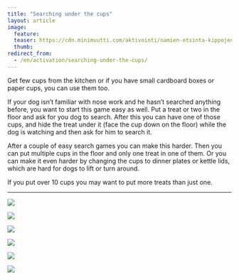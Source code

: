 ```yaml
---
title: "Searching under the cups"
layout: article
image:
  feature:
  teaser: https://cdn.minimuutti.com/aktivointi/namien-etsinta-kippojen-alta/DSC42562-245px.jpg
  thumb:
redirect_from:
  - /en/activation/searching-under-the-cups/
---
```


Get few cups from the kitchen or if you have small cardboard boxes or paper cups, you can use them too.

If your dog isn’t familiar with nose work and he hasn’t searched anything before, you want to start this game easy as well. Put a treat or two in the floor and ask for you dog to search. After this you can have one of those cups, and hide the treat under it (face the cup down on the floor) while the dog is watching and then ask for him to search it.

After a couple of easy search games you can make this harder. Then you can put multiple cups in the floor and only one treat in one of them. Or you can make it even harder by changing the cups to dinner plates or kettle lids, which are hard for dogs to lift or turn around.

If you put over 10 cups you may want to put more treats than just one.

---

![](https://cdn.minimuutti.com/aktivointi/namien-etsinta-kippojen-alta/DSC30657_2-800px.jpg)

![](https://cdn.minimuutti.com/aktivointi/namien-etsinta-kippojen-alta/DSC30665_2-800px.jpg)

![](https://cdn.minimuutti.com/aktivointi/namien-etsinta-kippojen-alta/DSC30666_2-800px.jpg)

![](https://cdn.minimuutti.com/aktivointi/namien-etsinta-kippojen-alta/DSC42557-800px.jpg)

![](https://cdn.minimuutti.com/aktivointi/namien-etsinta-kippojen-alta/DSC42562-800px.jpg)

![](https://cdn.minimuutti.com/aktivointi/namien-etsinta-kippojen-alta/DSC42614-800px.jpg)
